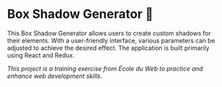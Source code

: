 # Box Shadow Generator 🎨

This Box Shadow Generator allows users to create custom shadows for their elements.
With a user-friendly interface, various parameters can be adjusted to achieve the desired effect.
The application is built primarily using React and Redux.

*This project is a training exercise from École du Web to practice and enhance web development skills.*
